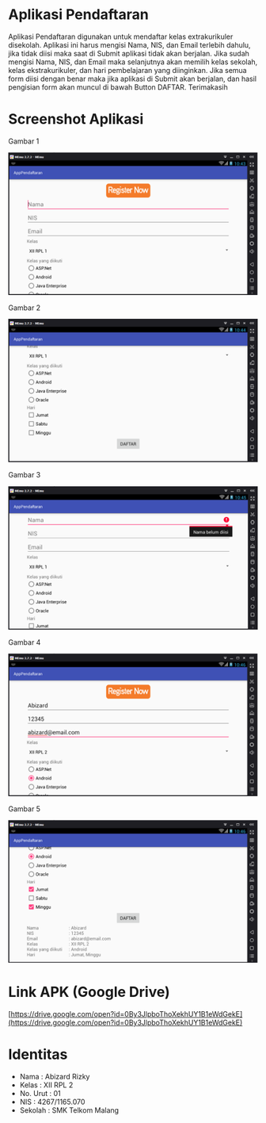 # Aplikasi Pendaftaran
Aplikasi Pendaftaran digunakan untuk mendaftar kelas extrakurikuler disekolah. Aplikasi ini harus mengisi Nama, NIS, dan Email terlebih dahulu, jika tidak diisi maka saat di Submit aplikasi tidak akan berjalan. Jika sudah mengisi Nama, NIS, dan Email maka selanjutnya akan memilih kelas sekolah, kelas ekstrakurikuler, dan hari pembelajaran yang diinginkan. Jika semua form diisi dengan benar maka jika aplikasi di Submit akan berjalan, dan hasil pengisian form akan muncul di bawah Button DAFTAR. Terimakasih

# Screenshot Aplikasi
Gambar 1

![screenshot](https://github.com/abizardrizky/AppPendaftaran/blob/master/1.PNG)

Gambar 2

![screenshot](https://github.com/abizardrizky/AppPendaftaran/blob/master/2.PNG)

Gambar 3

![screenshot](https://github.com/abizardrizky/AppPendaftaran/blob/master/3.PNG)

Gambar 4

![screenshot](https://github.com/abizardrizky/AppPendaftaran/blob/master/4.PNG)

Gambar 5

![screenshot](https://github.com/abizardrizky/AppPendaftaran/blob/master/5.PNG)

# Link APK (Google Drive)
[https://drive.google.com/open?id=0By3JlpboThoXekhUY1B1eWdGekE](https://drive.google.com/open?id=0By3JlpboThoXekhUY1B1eWdGekE)

# Identitas
* Nama : Abizard Rizky
* Kelas : XII RPL 2
* No. Urut : 01
* NIS : 4267/1165.070
* Sekolah : SMK Telkom Malang
